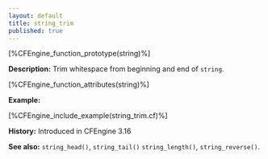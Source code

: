 ```yaml
---
layout: default
title: string_trim
published: true
---
```


[%CFEngine_function_prototype(string)%]

**Description:** Trim whitespace from beginning and end of `string`.

[%CFEngine_function_attributes(string)%]

**Example:**

[%CFEngine_include_example(string_trim.cf)%]

**History:** Introduced in CFEngine 3.16

**See also:** `string_head()`, `string_tail()` `string_length()`, `string_reverse()`.
